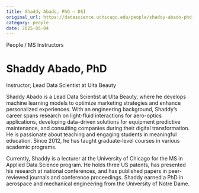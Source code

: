 ```yaml
---
title: Shaddy Abado, PhD – DSI
original_url: https://datascience.uchicago.edu/people/shaddy-abado-phd-2
category: people
date: 2025-05-04
---
```


People / MS Instructors

# Shaddy Abado, PhD

Instructor; Lead Data Scientist at Ulta Beauty

Shaddy Abado is a Lead Data Scientist at Ulta Beauty, where he develops machine learning models to optimize marketing strategies and enhance personalized experiences. With an engineering background, Shaddy’s career spans research on light-fluid interactions for aero-optics applications, developing data-driven solutions for equipment predictive maintenance, and consulting companies during their digital transformation. He is passionate about teaching and engaging students in meaningful education. Since 2012, he has taught graduate-level courses in various academic programs.

Currently, Shaddy is a lecturer at the University of Chicago for the MS in Applied Data Science program. He holds three US patents, has presented his research at national conferences, and has published papers in peer-reviewed journals and conference proceedings. Shaddy earned a PhD in aerospace and mechanical engineering from the University of Notre Dame.